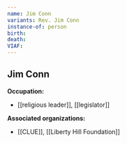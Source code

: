 ```yaml
---
name: Jim Conn
variants: Rev. Jim Conn
instance-of: person
birth: 
death: 
VIAF: 
---
```

## Jim Conn

**Occupation:** 
- [[religious leader]], [[legislator]]

**Associated organizations:** 
- [[CLUE]], [[Liberty Hill Foundation]]